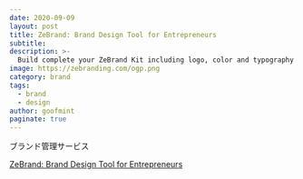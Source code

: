 ```yaml
---
date: 2020-09-09
layout: post
title: ZeBrand: Brand Design Tool for Entrepreneurs
subtitle: 
description: >-
  Build complete your ZeBrand Kit including logo, color and typography and download templates and assets. We give all entrepreneurs access to good design.
image: https://zebranding.com/ogp.png
category: brand
tags:
  - brand
  - design
author: goofmint
paginate: true
---
```

ブランド管理サービス

[ZeBrand: Brand Design Tool for Entrepreneurs](https://zebranding.com/)
